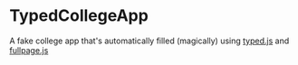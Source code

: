 TypedCollegeApp
===============

A fake college app that's automatically filled (magically) using [typed.js](https://github.com/mattboldt/typed.js/) and [fullpage.js](https://github.com/alvarotrigo/fullPage.js)
